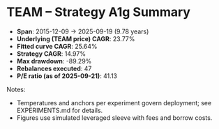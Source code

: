 # TEAM – Strategy A1g Summary

- **Span**: 2015-12-09 → 2025-09-19 (9.78 years)
- **Underlying (TEAM price) CAGR**: 23.77%
- **Fitted curve CAGR**: 25.64%
- **Strategy CAGR**: 14.97%
- **Max drawdown**: -89.29%
- **Rebalances executed**: 47
- **P/E ratio (as of 2025-09-21)**: 41.13

Notes:

- Temperatures and anchors per experiment govern deployment; see EXPERIMENTS.md for details.
- Figures use simulated leveraged sleeve with fees and borrow costs.

